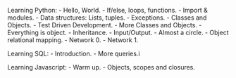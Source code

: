 Learning Python:
	- Hello, World.
	- If/else, loops, functions.
	- Import & modules.
	- Data structures: Lists, tuples.
	- Exceptions.
	- Classes and Objects.
	- Test Driven Development.
	- More Classes and Objects.
	- Everything is object.
	- Inheritance.
	- Input/Output.
	- Almost a circle.
	- Object relational mapping.
	- Network 0.
	- Network 1.

Learning SQL:
	- Introduction.
	- More queries.i

Learning Javascript:
	- Warm up.
	- Objects, scopes and closures.
